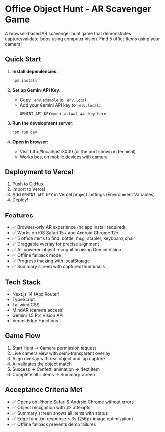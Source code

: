 # Office Object Hunt - AR Scavenger Game

A browser-based AR scavenger hunt game that demonstrates capture/validate loops using computer vision. Find 5 office items using your camera!

## Quick Start

1. **Install dependencies:**
   ```bash
   npm install
   ```

2. **Set up Gemini API Key:**
   - Copy `.env.example` to `.env.local`
   - Add your Gemini API key to `.env.local`:
     ```
     GEMINI_API_KEY=your_actual_api_key_here
     ```

3. **Run the development server:**
   ```bash
   npm run dev
   ```

4. **Open in browser:**
   - Visit http://localhost:3000 (or the port shown in terminal)
   - Works best on mobile devices with camera

## Deployment to Vercel

1. Push to GitHub
2. Import to Vercel
3. Add `GEMINI_API_KEY` in Vercel project settings (Environment Variables)
4. Deploy!

## Features

- ✅ Browser-only AR experience (no app install required)
- ✅ Works on iOS Safari 15+ and Android Chrome 12+
- ✅ 5 office items to find: bottle, mug, stapler, keyboard, chair
- ✅ Draggable overlay for precise alignment
- ✅ AI-powered object recognition using Gemini Vision
- ✅ Offline fallback mode
- ✅ Progress tracking with localStorage
- ✅ Summary screen with captured thumbnails

## Tech Stack

- Next.js 14 (App Router)
- TypeScript
- Tailwind CSS
- MindAR (camera access)
- Gemini 1.5 Pro Vision API
- Vercel Edge Functions

## Game Flow

1. Start Hunt → Camera permission request
2. Live camera view with semi-transparent overlay
3. Align overlay with real object and tap capture
4. AI validates the object match
5. Success → Confetti animation → Next item
6. Complete all 5 items → Summary screen

## Acceptance Criteria Met

- ✅ Opens on iPhone Safari & Android Chrome without errors
- ✅ Object recognition with ≤2 attempts
- ✅ Summary screen shows all items with status
- ✅ Edge function response ≤ 3s (256px image optimization)
- ✅ Offline fallback prevents demo failures